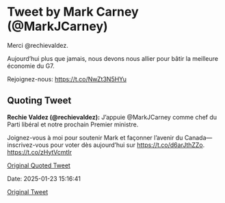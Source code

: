# Tweet by Mark Carney (@MarkJCarney)

Merci @rechievaldez.

Aujourd’hui plus que jamais, nous devons nous allier pour bâtir la meilleure économie du G7.

Rejoignez-nous: https://t.co/NwZt3N5HYu

## Quoting Tweet

**Rechie Valdez (@rechievaldez):** J’appuie @MarkJCarney comme chef du Parti libéral et notre prochain Premier ministre.

Joignez-vous à moi pour soutenir Mark et façonner l’avenir du Canada—inscrivez-vous pour voter dès aujourd’hui sur https://t.co/d6arJthZZo. https://t.co/zHytVcmtIr

[Original Quoted Tweet](https://x.com/rechievaldez/status/1882183550751186996)

Date: 2025-01-23 15:16:41

[Original Tweet](https://x.com/MarkJCarney/status/1882447367917707717)
